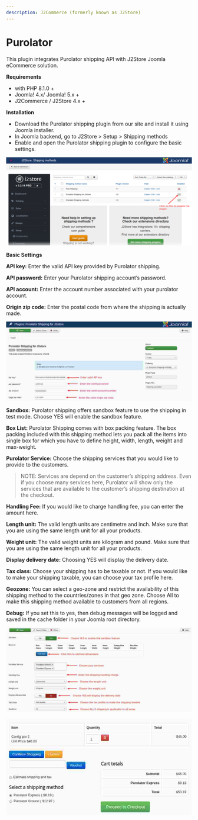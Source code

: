 ```yaml
---
description: J2Commerce (formerly known as J2Store)
---
```


# Purolator

This plugin integrates Purolator shipping API with J2Store Joomla eCommerce solution.

**Requirements**

* with PHP 8.1.0 +
* Joomla! 4.x/ Joomla! 5.x +
* J2Commerce / J2Store 4.x +

**Installation**

* Download the Purolator shipping plugin from our site and install it using Joomla installer.
* In Joomla backend, go to J2Store > Setup > Shipping methods
* Enable and open the Purolator shipping plugin to configure the basic settings.

![purlt](https://raw.githubusercontent.com/j2store/doc-images/master/shipping-methods/purolator/purolator_04.png)

**Basic Settings**

**API key:** Enter the valid API key provided by Purolator shipping.

**API password:** Enter your Purolator shipping account’s password.

**API account:** Enter the account number associated with your purolator account.

**Origin zip code:** Enter the postal code from where the shipping is actually made.

![purolator](https://raw.githubusercontent.com/j2store/doc-images/master/shipping-methods/purolator/purolator_01.jpg)

**Sandbox:** Purolator shipping offers sandbox feature to use the shipping in test mode. Choose YES will enable the sandbox feature.

**Box List:** Purolator Shipping comes with box packing feature. The box packing included with this shipping method lets you pack all the items into single box for which you have to define height, width, length, weight and max-weight.

**Purolator Service:** Choose the shipping services that you would like to provide to the customers.

> NOTE: Services are depend on the customer’s shipping address. Even if you choose many services here, Purolator will show only the services that are available to the customer’s shipping destination at the checkout.

**Handling Fee:** If you would like to charge handling fee, you can enter the amount here.

**Length unit:** The valid length units are centimetre and inch. Make sure that you are using the same length unit for all your products.

**Weight unit:** The valid weight units are kilogram and pound. Make sure that you are using the same length unit for all your products.

**Display delivery date:** Choosing YES will display the delivery date.

**Tax class:** Choose your shipping has to be taxable or not. If you would like to make your shipping taxable, you can choose your tax profile here.

**Geozone:** You can select a geo-zone and restrict the availability of this shipping method to the countries/zones in that geo zone. Choose All to make this shipping method available to customers from all regions.

**Debug:** If you set this to yes, then debug messages will be logged and saved in the cache folder in your Joomla root directory.

![purolator2](https://raw.githubusercontent.com/j2store/doc-images/master/shipping-methods/purolator/purolator_02.jpg)

![purolator3](https://raw.githubusercontent.com/j2store/doc-images/master/shipping-methods/purolator/purolator_03.jpg)
